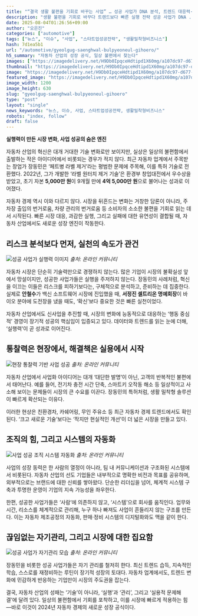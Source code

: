 ```yaml
---
title: "“결국 생활 불편을 기회로 바꾸는 사업” … 성공 사업가 DNA 분석, 트렌드 대응력·실행력이 장기 성공 비결"
description: "생활 불편을 기회로 바꾸다 트렌드보다 빠른 실행 전략 성공 사업가 DNA ..."
date: 2025-08-04T01:26:56+09:00
author: "오은진"
categories: ["automotive"]
tags: ["뉴스", "이슈", "사업", "스타트업성공전략", "생활밀착형비즈니스"]
hash: 7d1ea5b1
url: "/automotive/gyeolgug-saenghwal-bulpyeoneul-gihoero/"
h5_summary: "자동차 산업의 성장 공식, 일상 불편에서 찾는다"
images: ["https://imagedelivery.net/H9Db0IpqceHdtipd1X60mg/a107dc97-d677-449a-b9e5-a0273ab88700/public", "https://imagedelivery.net/H9Db0IpqceHdtipd1X60mg/b16715ad-9187-4f0f-a468-80a7a7ab0a00/public", "https://imagedelivery.net/H9Db0IpqceHdtipd1X60mg/2c126c3e-033d-4f19-05ce-a0103ad22b00/public", "https://imagedelivery.net/H9Db0IpqceHdtipd1X60mg/3b5bb964-a55e-4eec-8a3e-306c0a4a3800/public", "https://imagedelivery.net/H9Db0IpqceHdtipd1X60mg/48287e06-8ee7-4e3f-bdd0-6c251c069600/public"]
thumbnail: "https://imagedelivery.net/H9Db0IpqceHdtipd1X60mg/a107dc97-d677-449a-b9e5-a0273ab88700/public"
image: "https://imagedelivery.net/H9Db0IpqceHdtipd1X60mg/a107dc97-d677-449a-b9e5-a0273ab88700/public"
featured_image: "https://imagedelivery.net/H9Db0IpqceHdtipd1X60mg/a107dc97-d677-449a-b9e5-a0273ab88700/public"
image_width: 1200
image_height: 630
slug: "gyeolgug-saenghwal-bulpyeoneul-gihoero"
type: "post"
layout: "single"
news_keywords: "뉴스, 이슈, 사업, 스타트업성공전략, 생활밀착형비즈니스"
robots: "index, follow"
draft: false
---
```


**실행력이 만든 시장 변화, 사업 성공의 숨은 엔진**

자동차 산업의 혁신은 대개 거대한 기술 변화로만 보이지만, 실상은 일상의 불편함에서 출발하는 작은 아이디어에서 비롯되는 경우가 적지 않다. 최근 자동차 업계에서 주목받는 창업가 장동민은 ‘페트병 라벨 제거’라는 평범한 문제에 주목해, 이를 특허 기술로 전환했다. 2022년, 그가 개발한 ‘라벨 원터치 제거 기술’은 환경부 창업대전에서 우수상을 받았고, 초기 자본 **5,000만 원**이 9개월 만에 **4억 5,000만 원**으로 불어나는 성과로 이어졌다.

자동차 경제 역시 이와 다르지 않다. 시장을 뒤흔드는 변화는 거창한 담론이 아니라, 주차장 출입의 번거로움, 차량 관리의 번거로움 등 소비자의 소소한 불편을 기회로 읽는 데서 시작된다. 빠른 시장 대응, 과감한 실행, 그리고 실패에 대한 유연성이 결합될 때, 자동차 산업에서도 새로운 성장 엔진이 작동한다.

## 리스크 분석보다 먼저, 실천의 속도가 관건

![성공 사업가 실행력 이미지](https://imagedelivery.net/H9Db0IpqceHdtipd1X60mg/3b5bb964-a55e-4eec-8a3e-306c0a4a3800/public)
*출처: 온라인 커뮤니티*


자동차 시장은 단순히 기술력만으로 경쟁하지 않는다. 많은 기업이 시장의 불확실성 앞에서 망설이지만, 성공한 사업가들은 실행을 주저하지 않는다. 장동민의 사례처럼, 혁신을 이끄는 이들은 리스크를 피하기보다는, 구체적으로 분석하고, 준비하는 데 집중한다. 실제로 **안철수**가 백신 소프트웨어 시장에 진입했을 때, **서정진 셀트리온 명예회장**이 바이오 분야에 도전장을 냈을 때도, ‘확신’보다 중요한 것은 빠른 실천이었다.

자동차 산업에서도 신사업을 추진할 때, 시장의 변화에 능동적으로 대응하는 ‘행동 중심적’ 경영이 장기적 성공의 핵심임이 입증되고 있다. 데이터와 트렌드를 읽는 눈에 더해, ‘실행력’이 곧 성과로 이어진다.

## 통찰력은 현장에서, 해결책은 실용에서 시작

![현장 통찰력 기반 사업 성공](https://imagedelivery.net/H9Db0IpqceHdtipd1X60mg/2c126c3e-033d-4f19-05ce-a0103ad22b00/public)
*출처: 온라인 커뮤니티*


자동차 산업에서 사업화 아이디어는 대개 ‘대단한 발명’이 아닌, 고객의 반복적인 불편에서 태어난다. 예를 들어, 전기차 충전 시간 단축, 스마트키 오작동 해소 등 일상적이고 사소해 보이는 문제들이 시장의 큰 수요를 이끈다. 장동민의 특허처럼, 생활 밀착형 솔루션이 빠르게 확산되는 이유다.

이러한 현상은 친환경차, 카쉐어링, 무인 주유소 등 최근 자동차 경제 트렌드에서도 확인된다. ‘크고 새로운 기술’보다는 ‘작지만 현실적인 개선’이 더 넓은 시장을 만들고 있다.

## 조직의 힘, 그리고 시스템의 자동화

![사업 성공 조직 시스템 자동화](https://imagedelivery.net/H9Db0IpqceHdtipd1X60mg/b16715ad-9187-4f0f-a468-80a7a7ab0a00/public)
*출처: 온라인 커뮤니티*


사업의 성장 동력은 한 사람의 열정이 아니라, 팀 내 커뮤니케이션과 구조화된 시스템에서 비롯된다. 자동차 산업의 선도 기업들은 내부적으로 명확한 비전과 목표를 공유하며, 외부적으로는 브랜드에 대한 신뢰를 쌓아왔다. 단순한 리더십을 넘어, 체계적 시스템 구축과 투명한 운영이 기업의 지속 가능성을 좌우한다.

한편, 성공한 사업가들은 ‘사람’에 의존하지 않고, ‘시스템’으로 회사를 움직인다. 업무와 시간, 리소스를 체계적으로 관리해, 누구 하나 빠져도 사업이 흔들리지 않는 구조를 만든다. 이는 자동차 제조공정의 자동화, 판매·정비 시스템의 디지털화와도 맥을 같이 한다.

## 끊임없는 자기관리, 그리고 시장에 대한 집요함

![성공 사업가 자기관리 모습](https://imagedelivery.net/H9Db0IpqceHdtipd1X60mg/48287e06-8ee7-4e3f-bdd0-6c251c069600/public)
*출처: 온라인 커뮤니티*


장동민을 비롯한 성공 사업가들은 자기 관리를 철저히 한다. 최신 트렌드 습득, 지속적인 학습, 스스로를 재정비하는 루틴이 장기적 성장의 토대다. 자동차 업계에서도, 트렌드 변화에 민감하게 반응하는 기업만이 시장의 주도권을 잡는다.

결국, 자동차 산업의 성패는 ‘기술’이 아니라, ‘실행’과 ‘관리’, 그리고 ‘실용적 문제해결’에 달려 있다. 일상의 불편함에서 기회를 포착하고, 이를 시장에 빠르게 적용하는 힘―바로 이것이 2024년 자동차 경제의 새로운 성장 공식이다.
